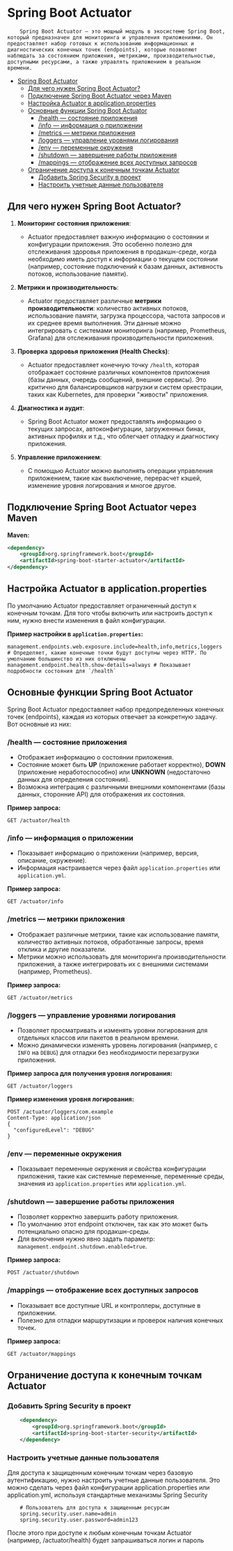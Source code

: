 # Spring Boot Actuator

```plantext
    Spring Boot Actuator — это мощный модуль в экосистеме Spring Boot, который предназначен для мониторинга и управления приложениями. Он предоставляет набор готовых к использованию информационных и диагностических конечных точек (endpoints), которые позволяют наблюдать за состоянием приложения, метриками, производительностью, доступными ресурсами, а также управлять приложением в реальном времени.
```

- [Spring Boot Actuator](#spring-boot-actuator)
  - [Для чего нужен Spring Boot Actuator?](#для-чего-нужен-spring-boot-actuator)
  - [Подключение Spring Boot Actuator через Maven](#подключение-spring-boot-actuator-через-maven)
  - [Настройка Actuator в application.properties](#настройка-actuator-в-applicationproperties)
  - [Основные функции Spring Boot Actuator](#основные-функции-spring-boot-actuator)
    - [/health — состояние приложения](#health--состояние-приложения)
    - [/info — информация о приложении](#info--информация-о-приложении)
    - [/metrics — метрики приложения](#metrics--метрики-приложения)
    - [/loggers — управление уровнями логирования](#loggers--управление-уровнями-логирования)
    - [/env — переменные окружения](#env--переменные-окружения)
    - [/shutdown — завершение работы приложения](#shutdown--завершение-работы-приложения)
    - [/mappings — отображение всех доступных запросов](#mappings--отображение-всех-доступных-запросов)
  - [Ограничение доступа к конечным точкам Actuator](#ограничение-доступа-к-конечным-точкам-actuator)
    - [Добавить Spring Security в проект](#добавить-spring-security-в-проект)
    - [Настроить учетные данные пользователя](#настроить-учетные-данные-пользователя)

## Для чего нужен Spring Boot Actuator?

1. **Мониторинг состояния приложения**:
   - Actuator предоставляет важную информацию о состоянии и конфигурации приложения. Это особенно полезно для отслеживания здоровья приложения в продакшн-среде, когда необходимо иметь доступ к информации о текущем состоянии (например, состояние подключений к базам данных, активность потоков, использование памяти).

2. **Метрики и производительность**:
   - Actuator предоставляет различные **метрики производительности**: количество активных потоков, использование памяти, загрузка процессора, частота запросов и их среднее время выполнения. Эти данные можно интегрировать с системами мониторинга (например, Prometheus, Grafana) для отслеживания производительности приложения.

3. **Проверка здоровья приложения (Health Checks)**:
   - Actuator предоставляет конечную точку `/health`, которая отображает состояние различных компонентов приложения (базы данных, очередь сообщений, внешние сервисы). Это критично для балансировщиков нагрузки и систем оркестрации, таких как Kubernetes, для проверки "живости" приложения.

4. **Диагностика и аудит**:
   - Spring Boot Actuator может предоставлять информацию о текущих запросах, автоконфигурации, загруженных бинах, активных профилях и т.д., что облегчает отладку и диагностику приложения.

5. **Управление приложением**:
   - С помощью Actuator можно выполнять операции управления приложением, такие как выключение, перерасчет кэшей, изменение уровня логирования и многое другое.

## Подключение Spring Boot Actuator через Maven

**Maven:**

```xml
<dependency>
    <groupId>org.springframework.boot</groupId>
    <artifactId>spring-boot-starter-actuator</artifactId>
</dependency>
```

## Настройка Actuator в application.properties

По умолчанию Actuator предоставляет ограниченный доступ к конечным точкам. Для того чтобы включить или настроить доступ к ним, нужно внести изменения в файл конфигурации.

**Пример настройки в `application.properties`:**

```properties
management.endpoints.web.exposure.include=health,info,metrics,loggers # Определяет, какие конечные точки будут доступны через HTTP. По умолчанию большинство из них отключены
management.endpoint.health.show-details=always # Показывает подробности состояния для `/health`
```

## Основные функции Spring Boot Actuator

Spring Boot Actuator предоставляет набор предопределенных конечных точек (endpoints), каждая из которых отвечает за конкретную задачу. Вот основные из них:

### /health — состояние приложения

- Отображает информацию о состоянии приложения.
- Состояние может быть **UP** (приложение работает корректно), **DOWN** (приложение неработоспособно) или **UNKNOWN** (недостаточно данных для определения состояния).
- Возможна интеграция с различными внешними компонентами (базы данных, сторонние API) для отображения их состояния.

**Пример запроса:**

``` plantext
GET /actuator/health
```

### /info — информация о приложении

- Показывает информацию о приложении (например, версия, описание, окружение).
- Информация настраивается через файл `application.properties` или `application.yml`.

**Пример запроса:**

``` plantext
GET /actuator/info
```

### /metrics — метрики приложения

- Отображает различные метрики, такие как использование памяти, количество активных потоков, обработанные запросы, время отклика и другие показатели.
- Метрики можно использовать для мониторинга производительности приложения, а также интегрировать их с внешними системами (например, Prometheus).

**Пример запроса:**

``` plantext
GET /actuator/metrics
```

### /loggers — управление уровнями логирования

- Позволяет просматривать и изменять уровни логирования для отдельных классов или пакетов в реальном времени.
- Можно динамически изменять уровень логирования (например, с `INFO` на `DEBUG`) для отладки без необходимости перезагрузки приложения.

**Пример запроса для получения уровня логирования:**

``` plantext
GET /actuator/loggers
```

**Пример изменения уровня логирования:**

``` plantext
POST /actuator/loggers/com.example
Content-Type: application/json
{
  "configuredLevel": "DEBUG"
}
```

### /env — переменные окружения

- Показывает переменные окружения и свойства конфигурации приложения, такие как системные переменные, переменные среды, значения из `application.properties` или `application.yml`.

### /shutdown — завершение работы приложения

- Позволяет корректно завершить работу приложения.
- По умолчанию этот endpoint отключен, так как это может быть потенциально опасно для продакшн-среды.
- Для включения нужно явно задать параметр: `management.endpoint.shutdown.enabled=true`.

**Пример запроса:**

``` plantext
POST /actuator/shutdown
```

### /mappings — отображение всех доступных запросов

- Показывает все доступные URL и контроллеры, доступные в приложении.
- Полезно для отладки маршрутизации и проверок наличия конечных точек.

**Пример запроса:**

``` plantext
GET /actuator/mappings
```

## Ограничение доступа к конечным точкам Actuator

### Добавить Spring Security в проект

```xml
    <dependency>
        <groupId>org.springframework.boot</groupId>
        <artifactId>spring-boot-starter-security</artifactId>
    </dependency>
```

### Настроить учетные данные пользователя

Для доступа к защищенным конечным точкам через базовую аутентификацию, нужно настроить учетные данные пользователя. Это можно сделать через файл конфигурации application.properties или application.yml, используя стандартные механизмы Spring Security

```properties
    # Пользователь для доступа к защищенным ресурсам
    spring.security.user.name=admin
    spring.security.user.password=admin123
```

После этого при доступе к любым конечным точкам Actuator (например, /actuator/health) будет запрашиваться логин и пароль
